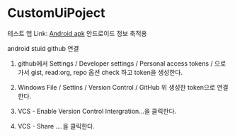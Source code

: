 # CustomUiPoject

테스트 앱 Link: [Android apk](apk/app-debug.apk)
안드로이드 정보 축적용

android stuid github 연결
1. github에서 Settings / Developer settings / Personal access tokens / 으로 가서 gist, read:org, repo 옵션 check 하고 token을 생성한다.

2. Windows File / Settins / Version Control / GitHub 위 생성한 token으로 연결한다.

3. VCS - Enable Version Control Intergration...을 클릭한다.

4. VCS - Share ....을 클릭한다.

